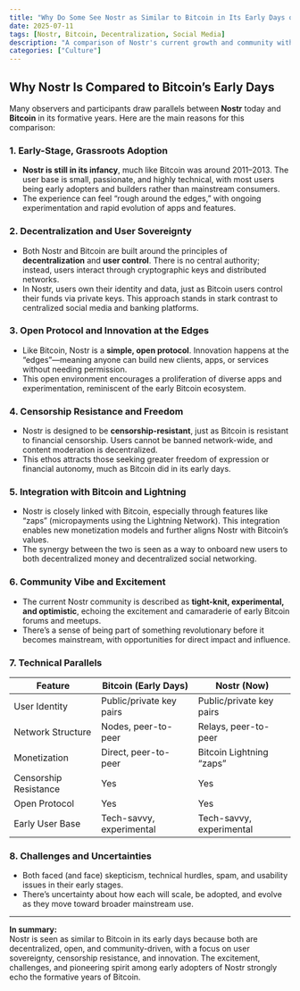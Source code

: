 ```yaml
---
title: "Why Do Some See Nostr as Similar to Bitcoin in Its Early Days of Adoption?"
date: 2025-07-11
tags: [Nostr, Bitcoin, Decentralization, Social Media]
description: "A comparison of Nostr's current growth and community with Bitcoin's early adoption phase."
categories: ["Culture"]
---
```


## Why Nostr Is Compared to Bitcoin’s Early Days

Many observers and participants draw parallels between **Nostr** today and **Bitcoin** in its formative years. Here are the main reasons for this comparison:

### 1. Early-Stage, Grassroots Adoption

- **Nostr is still in its infancy**, much like Bitcoin was around 2011–2013. The user base is small, passionate, and highly technical, with most users being early adopters and builders rather than mainstream consumers.
- The experience can feel “rough around the edges,” with ongoing experimentation and rapid evolution of apps and features.

### 2. Decentralization and User Sovereignty

- Both Nostr and Bitcoin are built around the principles of **decentralization** and **user control**. There is no central authority; instead, users interact through cryptographic keys and distributed networks.
- In Nostr, users own their identity and data, just as Bitcoin users control their funds via private keys. This approach stands in stark contrast to centralized social media and banking platforms.

### 3. Open Protocol and Innovation at the Edges

- Like Bitcoin, Nostr is a **simple, open protocol**. Innovation happens at the “edges”—meaning anyone can build new clients, apps, or services without needing permission.
- This open environment encourages a proliferation of diverse apps and experimentation, reminiscent of the early Bitcoin ecosystem.

### 4. Censorship Resistance and Freedom

- Nostr is designed to be **censorship-resistant**, just as Bitcoin is resistant to financial censorship. Users cannot be banned network-wide, and content moderation is decentralized.
- This ethos attracts those seeking greater freedom of expression or financial autonomy, much as Bitcoin did in its early days.

### 5. Integration with Bitcoin and Lightning

- Nostr is closely linked with Bitcoin, especially through features like “zaps” (micropayments using the Lightning Network). This integration enables new monetization models and further aligns Nostr with Bitcoin’s values.
- The synergy between the two is seen as a way to onboard new users to both decentralized money and decentralized social networking.

### 6. Community Vibe and Excitement

- The current Nostr community is described as **tight-knit, experimental, and optimistic**, echoing the excitement and camaraderie of early Bitcoin forums and meetups.
- There’s a sense of being part of something revolutionary before it becomes mainstream, with opportunities for direct impact and influence.

### 7. Technical Parallels

| Feature               | Bitcoin (Early Days)      | Nostr (Now)                  |
|-----------------------|--------------------------|------------------------------|
| User Identity         | Public/private key pairs  | Public/private key pairs      |
| Network Structure     | Nodes, peer-to-peer      | Relays, peer-to-peer         |
| Monetization          | Direct, peer-to-peer     | Bitcoin Lightning “zaps”     |
| Censorship Resistance | Yes                      | Yes                          |
| Open Protocol         | Yes                      | Yes                          |
| Early User Base       | Tech-savvy, experimental | Tech-savvy, experimental     |

### 8. Challenges and Uncertainties

- Both faced (and face) skepticism, technical hurdles, spam, and usability issues in their early stages.
- There’s uncertainty about how each will scale, be adopted, and evolve as they move toward broader mainstream use.

---

**In summary:**  
Nostr is seen as similar to Bitcoin in its early days because both are decentralized, open, and community-driven, with a focus on user sovereignty, censorship resistance, and innovation. The excitement, challenges, and pioneering spirit among early adopters of Nostr strongly echo the formative years of Bitcoin.
